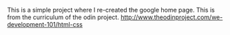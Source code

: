 This is a simple project where I re-created the google home page. 
This is from the curriculum of the odin project. 
http://www.theodinproject.com/we-development-101/html-css 
